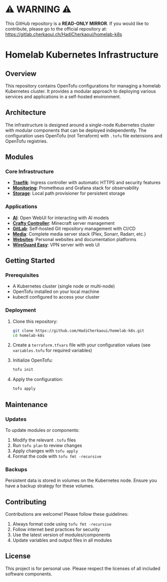 # ⚠️ WARNING ⚠️

This GitHub repository is a **READ-ONLY MIRROR**. If you would like to contribute, please go to the official repository at: https://gitlab.cherkaoui.ch/HadiCherkaoui/homelab-k8s

# Homelab Kubernetes Infrastructure

## Overview
This repository contains OpenTofu configurations for managing a homelab Kubernetes cluster. It provides a modular approach to deploying various services and applications in a self-hosted environment.

## Architecture
The infrastructure is designed around a single-node Kubernetes cluster with modular components that can be deployed independently. The configuration uses OpenTofu (not Terraform) with `.tofu` file extensions and OpenTofu registries.

## Modules

### Core Infrastructure
- **[Traefik](./modules/traefik/README.md)**: Ingress controller with automatic HTTPS and security features
- **[Monitoring](./modules/monitoring/README.md)**: Prometheus and Grafana stack for observability
- **[Storage](./modules/storage/README.md)**: Local path provisioner for persistent storage

### Applications
- **[AI](./modules/ai/README.md)**: Open WebUI for interacting with AI models
- **[Crafty Controller](./modules/craftycontroller/README.md)**: Minecraft server management
- **[GitLab](./modules/gitlab/README.md)**: Self-hosted Git repository management with CI/CD
- **[Media](./modules/media/README.md)**: Complete media server stack (Plex, Sonarr, Radarr, etc.)
- **[Websites](./modules/websites/README.md)**: Personal websites and documentation platforms
- **[WireGuard Easy](./modules/wg-easy/README.md)**: VPN server with web UI

## Getting Started

### Prerequisites
- A Kubernetes cluster (single node or multi-node)
- OpenTofu installed on your local machine
- kubectl configured to access your cluster

### Deployment

1. Clone this repository:
   ```bash
   git clone https://github.com/HadiCherkaoui/homelab-k8s.git
   cd homelab-k8s
   ```

2. Create a `terraform.tfvars` file with your configuration values (see `variables.tofu` for required variables)

3. Initialize OpenTofu:
   ```bash
   tofu init
   ```

4. Apply the configuration:
   ```bash
   tofu apply
   ```

## Maintenance

### Updates
To update modules or components:

1. Modify the relevant `.tofu` files
2. Run `tofu plan` to review changes
3. Apply changes with `tofu apply`
4. Format the code with `tofu fmt -recursive`

### Backups
Persistent data is stored in volumes on the Kubernetes node. Ensure you have a backup strategy for these volumes.

## Contributing
Contributions are welcome! Please follow these guidelines:

1. Always format code using `tofu fmt -recursive`
2. Follow internet best practices for security
3. Use the latest version of modules/components
4. Update variables and output files in all modules

## License
This project is for personal use. Please respect the licenses of all included software components.
